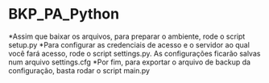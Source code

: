 # BKP_PA_Python

*Assim que baixar os arquivos, para preparar o ambiente, rode o script setup.py
*Para configurar as credenciais de acesso e o servidor ao qual você fará acesso, rode o script settings.py. As configurações ficarão salvas num arquivo settings.cfg
*Por fim, para exportar o arquivo de backup da configuração, basta rodar o script main.py
